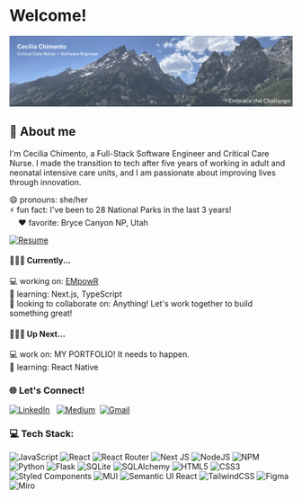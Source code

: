 # Welcome!
![Header](/images/header.png)

## 💫 About me

I'm Cecilia Chimento, a Full-Stack Software Engineer and Critical Care Nurse. I made the transition to tech after five years of working in adult and neonatal intensive care units, and I am passionate about improving lives through innovation.

😄 pronouns: she/her <br>
⚡️ fun fact: I've been to 28 National Parks in the last 3 years! <br>
&nbsp; &nbsp; ❤️ favorite: Bryce Canyon NP, Utah

[![Resume](https://img.shields.io/badge/Resume-Click_here!-green?style=for-the-badge)](https://drive.google.com/file/d/1QJfEKWh_OUCO-vbtqWG0wc3NF79N4Qy4/view?usp=sharing)<br>
#### 🚶‍♀️‍➡️ Currently...
💻 working on: [EMpowR](https://github.com/CeciliaHoof/EMpowR) <br>
🌱 learning: Next.js, TypeScript <br>
👯 looking to collaborate on: Anything! Let's work together to build something great! <br>


#### 🏃‍♀️‍➡️ Up Next...
💻 work on: MY PORTFOLIO! It needs to happen. <br>
🌱 learning: React Native <br>

### 🌐 Let's Connect!
[![LinkedIn](https://img.shields.io/badge/linkedin-%230077B5.svg?style=for-the-badge&logo=linkedin&logoColor=white)](https://www.linkedin.com/in/cecilia-chimento/) &nbsp; [![Medium](https://img.shields.io/badge/Medium-12100E?style=for-the-badge&logo=medium&logoColor=white)](https://medium.com/@ccchimento)&nbsp; [![Gmail](https://img.shields.io/badge/Gmail-D14836?style=for-the-badge&logo=gmail&logoColor=white)](mailto:ccchimento@gmail.com)<br>

### 💻 Tech Stack:
![JavaScript](https://img.shields.io/badge/javascript-%23323330.svg?style=for-the-badge&logo=javascript&logoColor=%23F7DF1E)
![React](https://img.shields.io/badge/react-%2320232a.svg?style=for-the-badge&logo=react&logoColor=%61DAFB)
![React Router](https://img.shields.io/badge/React_Router-CA4245?style=for-the-badge&logo=react-router&logoColor=white)
![Next JS](https://img.shields.io/badge/Next-black?style=for-the-badge&logo=next.js&logoColor=white)
![NodeJS](https://img.shields.io/badge/node.js-339933?style=for-the-badge&logo=node.js&logoColor=white)
![NPM](https://img.shields.io/badge/NPM-CB3837.svg?style=for-the-badge&logo=npm&logoColor=white)
![Python](https://img.shields.io/badge/python-3670A0?style=for-the-badge&logo=python&logoColor=ffdd54)
![Flask](https://img.shields.io/badge/flask-%23000.svg?style=for-the-badge&logo=flask&logoColor=white)
![SQLite](https://img.shields.io/badge/sqlite-003B57.svg?style=for-the-badge&logo=sqlite&logoColor=white)
![SQLAlchemy](https://img.shields.io/badge/SQLAlchemy-D71F00?style=for-the-badge&logo=sqlalchemy&logoColor=white)
![HTML5](https://img.shields.io/badge/html5-E34F26.svg?style=for-the-badge&logo=html5&logoColor=white)
![CSS3](https://img.shields.io/badge/css3-1572B6.svg?style=for-the-badge&logo=css3&logoColor=white)
![Styled Components](https://img.shields.io/badge/styled--components-DB7093?style=for-the-badge&logo=styled-components&logoColor=white)
![MUI](https://img.shields.io/badge/MUI-007FFF.svg?style=for-the-badge&logo=mui&logoColor=white)
![Semantic UI React](https://img.shields.io/badge/Semantic%20UI%20React-35BDB2.svg?style=for-the-badge&logo=SemanticUIReact&logoColor=white)
![TailwindCSS](https://img.shields.io/badge/tailwindcss-06B6D4.svg?style=for-the-badge&logo=tailwind-css&logoColor=white)
![Figma](https://img.shields.io/badge/figma-F24E1E.svg?style=for-the-badge&logo=figma&logoColor=white)
![Miro](https://img.shields.io/badge/miro-050038.svg?style=for-the-badge&logo=figma&logoColor=white)
